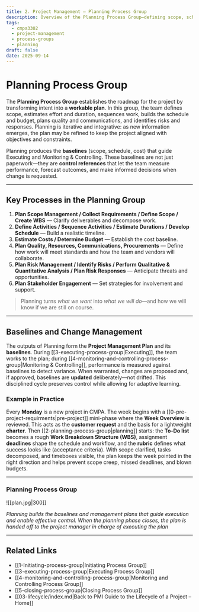 ```yaml
---
title: 2. Project Management – Planning Process Group
description: Overview of the Planning Process Group—defining scope, schedule, cost, quality, risk, and communications baselines to guide execution.
tags:
  - cmpa3302
  - project-management
  - process-groups
  - planning
draft: false
date: 2025-09-14
---
```

# Planning Process Group

The **Planning Process Group** establishes the roadmap for the project by transforming intent into a **workable plan**. In this group, the team defines scope, estimates effort and duration, sequences work, builds the schedule and budget, plans quality and communications, and identifies risks and responses. Planning is iterative and integrative: as new information emerges, the plan may be refined to keep the project aligned with objectives and constraints.

Planning produces the **baselines** (scope, schedule, cost) that guide Executing and Monitoring & Controlling. These baselines are not just paperwork—they are **control references** that let the team measure performance, forecast outcomes, and make informed decisions when change is requested.

---

## Key Processes in the Planning Group

1. **Plan Scope Management / Collect Requirements / Define Scope / Create WBS** — Clarify deliverables and decompose work.  
2. **Define Activities / Sequence Activities / Estimate Durations / Develop Schedule** — Build a realistic timeline.  
3. **Estimate Costs / Determine Budget** — Establish the cost baseline.  
4. **Plan Quality, Resources, Communications, Procurements** — Define how work will meet standards and how the team and vendors will collaborate.  
5. **Plan Risk Management / Identify Risks / Perform Qualitative & Quantitative Analysis / Plan Risk Responses** — Anticipate threats and opportunities.  
6. **Plan Stakeholder Engagement** — Set strategies for involvement and support.  

> Planning turns *what we want* into *what we will do*—and how we will know if we are still on course.

---

## Baselines and Change Management

The outputs of Planning form the **Project Management Plan** and its **baselines**. During [[3-executing-process-group|Executing]], the team works to the plan; during [[4-monitoring-and-controlling-process-group|Monitoring & Controlling]], performance is measured against baselines to detect variance. When warranted, changes are proposed and, if approved, baselines are **updated** deliberately—not drifted. This disciplined cycle preserves control while allowing for adaptive learning.

### Example in Practice
Every **Monday** is a new project in CMPA. The week begins with a [[0-pre-project-requirments|pre-project]]  mini-phase where the **Week Overview** is reviewed. This acts as the **customer request** and the basis for a lightweight **charter**. Then [[2-planning-process-group|planning]] starts: the **To-Do list** becomes a rough **Work Breakdown Structure (WBS)**, assignment **deadlines** shape the schedule and workflow, and the **rubric** defines what success looks like (acceptance criteria). With scope clarified, tasks decomposed, and timeboxes visible, the plan keeps the week pointed in the right direction and helps prevent scope creep, missed deadlines, and blown budgets.

---

###  Planning Process Group

![[plan.jpg|300]]

*Planning builds the baselines and management plans that guide execution and enable effective control. When the planning phase closes, the plan is handed off to the project manager in charge of executing the plan*

---

## Related Links

- [[1-Initiating-process-group|Initiating Process Group]]  
- [[3-executing-process-group|Executing Process Group]]  
- [[4-monitoring-and-controlling-process-group|Monitoring and Controlling Process Group]]  
- [[5-closing-process-group|Closing Process Group]]  
- [[03-lifecycle/index.md|Back to PMI Guide to the Lifecycle of a Project – Home]]
